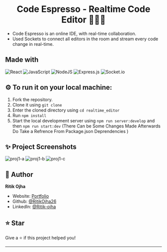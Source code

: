 <h1 align="center">Code Espresso - Realtime Code Editor 👨🏼‍💻 </h1>

- Code Espresso is an online IDE, with real-time collaboration. 
- Used Sockets to connect all editors in the room and stream every code change in real-time. 

## Made with
![React](https://img.shields.io/badge/React-%2361dafb.svg?style=for-the-badge&logo=react&logoColor=white) 
![JavaScript](https://img.shields.io/badge/javascript-%23323330.svg?style=for-the-badge&logo=javascript&logoColor=%23F7DF1E)
![NodeJS](https://img.shields.io/badge/node.js-6DA55F?style=for-the-badge&logo=node.js&logoColor=white) 
![Express.js](https://img.shields.io/badge/express.js-%23404d59.svg?style=for-the-badge&logo=express&logoColor=%2361DAFB) 
![Socket.io](https://img.shields.io/badge/Socket.io-black?style=for-the-badge&logo=socket.io&badgeColor=010101) 

## ⚙️  To run it on your local machine:
1. Fork the repository.
2. Clone it using `git clone`
3. Enter the cloned directory using `cd realtime_editor`
4. Run `npm install`
5. Start the local development server using `npm run server:develop` and then `npm run start:dev` (There Can be Some Changes Made Afterwards Do Take a Refrence From Package.json Deprendencies )

## ✨ Project Screenshots
![proj1-a](https://github.com/RitikOjha26/Code_espresso/assets/144144477/25e405a5-49f8-48ee-8323-d1d8ed87b03a)
![proj1-b](https://github.com/RitikOjha26/Code_espresso/assets/144144477/d3d2d858-dd39-46bd-981c-887672cda597)
![proj1-c](https://github.com/RitikOjha26/Code_espresso/assets/144144477/c6f3aaab-ba2f-44de-acc4-9f9d2ca2a178)

## 👤 Author

**Ritik Ojha**

* Website: [Portfolio](https://ritik-pf.vercel.app/)
* Github: [@RitikOjha26](https://github.com/RitikOjha26)
* LinkedIn: [@Ritik-ojha](https://www.linkedin.com/in/ritik-ojha/)

## ⭐️ Star

Give a ⭐️ if this project helped you!

***
